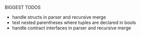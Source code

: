 BIGGEST TODOS

- handle structs in parser and recursive merge
- test nested parentheses where tuples are declared in bools
- handle contract interfaces in parser and recursive merge